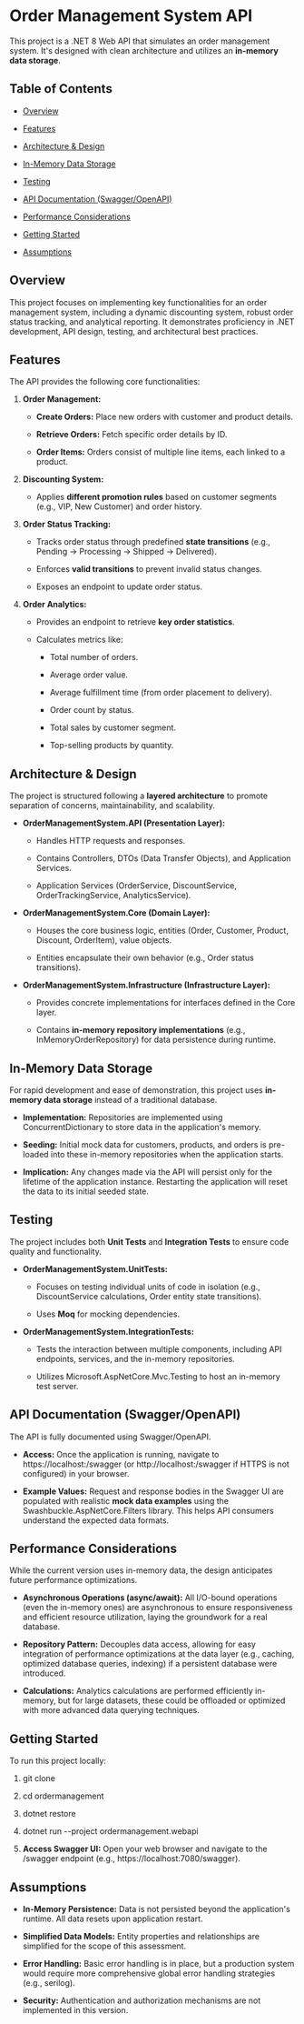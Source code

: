 Order Management System API
===========================

This project is a .NET 8 Web API that simulates an order management system. It's designed with clean architecture and utilizes an **in-memory data storage**.

Table of Contents
-----------------

*   [Overview](#Overview)
    
*   [Features](#features)
    
*   [Architecture & Design](#architecture--design)
    
*   [In-Memory Data Storage](#in-memory-data-storage)
    
*   [Testing](#testing)
    
*   [API Documentation (Swagger/OpenAPI)](#api-documentation-swaggeropenapi)
    
*   [Performance Considerations](#performance-considerations)
    
*   [Getting Started](#getting-started)
    
*   [Assumptions](#assumptions)
    

Overview
--------

This project focuses on implementing key functionalities for an order management system, including a dynamic discounting system, robust order status tracking, and analytical reporting. It demonstrates proficiency in .NET development, API design, testing, and architectural best practices.

Features
--------

The API provides the following core functionalities:

1.  **Order Management:**
    
    *   **Create Orders:** Place new orders with customer and product details.
        
    *   **Retrieve Orders:** Fetch specific order details by ID.
        
    *   **Order Items:** Orders consist of multiple line items, each linked to a product.
        
2.  **Discounting System:**
    
    *   Applies **different promotion rules** based on customer segments (e.g., VIP, New Customer) and order history.
        
3.  **Order Status Tracking:**
    
    *   Tracks order status through predefined **state transitions** (e.g., Pending -> Processing -> Shipped -> Delivered).
        
    *   Enforces **valid transitions** to prevent invalid status changes.
        
    *   Exposes an endpoint to update order status.
        
4.  **Order Analytics:**
    
    *   Provides an endpoint to retrieve **key order statistics**.
        
    *   Calculates metrics like:
        
        *   Total number of orders.
            
        *   Average order value.
            
        *   Average fulfillment time (from order placement to delivery).
            
        *   Order count by status.
            
        *   Total sales by customer segment.
            
        *   Top-selling products by quantity.
            

Architecture & Design
---------------------

The project is structured following a **layered architecture** to promote separation of concerns, maintainability, and scalability.

*   **OrderManagementSystem.API (Presentation Layer):**
    
    *   Handles HTTP requests and responses.
        
    *   Contains Controllers, DTOs (Data Transfer Objects), and Application Services.
        
    *   Application Services (OrderService, DiscountService, OrderTrackingService, AnalyticsService).
        
*   **OrderManagementSystem.Core (Domain Layer):**
    
    *   Houses the core business logic, entities (Order, Customer, Product, Discount, OrderItem), value objects.
        
    *   Entities encapsulate their own behavior (e.g., Order status transitions).        
        
*   **OrderManagementSystem.Infrastructure (Infrastructure Layer):**
    
    *   Provides concrete implementations for interfaces defined in the Core layer.
        
    *   Contains **in-memory repository implementations** (e.g., InMemoryOrderRepository) for data persistence during runtime.        
        

In-Memory Data Storage
----------------------

For rapid development and ease of demonstration, this project uses **in-memory data storage** instead of a traditional database.

*   **Implementation:** Repositories are implemented using ConcurrentDictionary to store data in the application's memory.
    
*   **Seeding:** Initial mock data for customers, products, and orders is pre-loaded into these in-memory repositories when the application starts.
    
*   **Implication:** Any changes made via the API will persist only for the lifetime of the application instance. Restarting the application will reset the data to its initial seeded state.
    

Testing
-------

The project includes both **Unit Tests** and **Integration Tests** to ensure code quality and functionality.

*   **OrderManagementSystem.UnitTests:**
    
    *   Focuses on testing individual units of code in isolation (e.g., DiscountService calculations, Order entity state transitions).
        
    *   Uses **Moq** for mocking dependencies.
        
*   **OrderManagementSystem.IntegrationTests:**
    
    *   Tests the interaction between multiple components, including API endpoints, services, and the in-memory repositories.
        
    *   Utilizes Microsoft.AspNetCore.Mvc.Testing to host an in-memory test server.
        

API Documentation (Swagger/OpenAPI)
-----------------------------------

The API is fully documented using Swagger/OpenAPI.

*   **Access:** Once the application is running, navigate to https://localhost:/swagger (or http://localhost:/swagger if HTTPS is not configured) in your browser.
    
*   **Example Values:** Request and response bodies in the Swagger UI are populated with realistic **mock data examples** using the Swashbuckle.AspNetCore.Filters library. This helps API consumers understand the expected data formats.
    

Performance Considerations
--------------------------

While the current version uses in-memory data, the design anticipates future performance optimizations.

*   **Asynchronous Operations (async/await):** All I/O-bound operations (even the in-memory ones) are asynchronous to ensure responsiveness and efficient resource utilization, laying the groundwork for a real database.
    
*   **Repository Pattern:** Decouples data access, allowing for easy integration of performance optimizations at the data layer (e.g., caching, optimized database queries, indexing) if a persistent database were introduced.
    
*   **Calculations:** Analytics calculations are performed efficiently in-memory, but for large datasets, these could be offloaded or optimized with more advanced data querying techniques.
    

Getting Started
---------------

To run this project locally:

1.  git clone
2.  cd ordermanagement
    
3.  dotnet restore
    
4.  dotnet run --project ordermanagement.webapi
    
5.  **Access Swagger UI:** Open your web browser and navigate to the /swagger endpoint (e.g., https://localhost:7080/swagger).
    

Assumptions
-----------

*   **In-Memory Persistence:** Data is not persisted beyond the application's runtime. All data resets upon application restart.
    
*   **Simplified Data Models:** Entity properties and relationships are simplified for the scope of this assessment.
    
*   **Error Handling:** Basic error handling is in place, but a production system would require more comprehensive global error handling strategies (e.g., serilog).
    
*   **Security:** Authentication and authorization mechanisms are not implemented in this version.    
